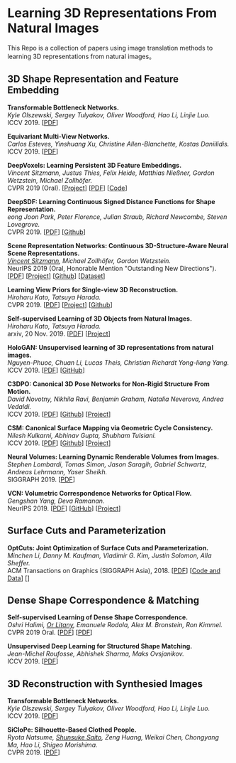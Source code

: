 # Learning 3D Representations From Natural Images

This Repo is a collection of papers using image translation methods to learning 3D representations from natural images。

## 3D Shape Representation and Feature Embedding

**Transformable Bottleneck Networks.** <br>
*Kyle Olszewski, Sergey Tulyakov, Oliver Woodford, Hao Li, Linjie Luo.* <br>
ICCV 2019. [[PDF](http://openaccess.thecvf.com/content_ICCV_2019/papers/Olszewski_Transformable_Bottleneck_Networks_ICCV_2019_paper.pdf)]

**Equivariant Multi-View Networks.**<br>
*Carlos Esteves, Yinshuang Xu, Christine Allen-Blanchette, Kostas Daniilidis.*<br>
ICCV 2019. [[PDF](https://arxiv.org/abs/1904.00993)]

**DeepVoxels: Learning Persistent 3D Feature Embeddings.** <br>
*Vincent Sitzmann, Justus Thies, Felix Heide, Matthias Nießner, Gordon Wetzstein, Michael Zollhöfer.*<br>
CVPR 2019 (Oral). [[Project](http://vsitzmann.github.io/deepvoxels/)] [[PDF](https://arxiv.org/abs/1812.01024)] [[Code](https://github.com/vsitzmann/deepvoxels)]

**DeepSDF: Learning Continuous Signed Distance Functions for Shape Representation.** <br>
*eong Joon Park, Peter Florence, Julian Straub, Richard Newcombe, Steven Lovegrove.* <br>
CVPR 2019. [[PDF](http://openaccess.thecvf.com/content_CVPR_2019/html/Park_DeepSDF_Learning_Continuous_Signed_Distance_Functions_for_Shape_Representation_CVPR_2019_paper.html)] [[Github](https://github.com/facebookresearch/DeepSDF)]

**Scene Representation Networks: Continuous 3D-Structure-Aware Neural Scene Representations.**<br>
*[Vincent Sitzmann](https://vsitzmann.github.io/), Michael Zollhöfer, Gordon Wetzstein.*<br>
NeurIPS 2019 (Oral, Honorable Mention "Outstanding New Directions").
[[PDF](http://arxiv.org/abs/1906.01618)] [[Project](https://github.com/vsitzmann/scene-representation-networks)] [[Github](https://github.com/vsitzmann/scene-representation-networks)] [[Dataset](https://drive.google.com/drive/folders/1OkYgeRcIcLOFu1ft5mRODWNQaPJ0ps90?usp=sharing)]

**Learning View Priors for Single-view 3D Reconstruction.** <br>
*Hiroharu Kato, Tatsuya Harada.* <br>
CVPR 2019. [[PDF](https://arxiv.org/abs/1811.10719)] [[Project](http://hiroharu-kato.com/projects_en/view_prior_learning.html)] [[Github](https://github.com/hiroharu-kato/view_prior_learning)]

**Self-supervised Learning of 3D Objects from Natural Images.** <br>
*Hiroharu Kato, Tatsuya Harada.* <br>
arxiv, 20 Nov. 2019. [[PDF](https://arxiv.org/abs/1911.08850)] [[Project](http://hiroharu-kato.com/projects_en/cifar10_3d.html)]

**HoloGAN: Unsupervised learning of 3D representations from natural images.** <br>
*Nguyen-Phuoc, Chuan Li, Lucas Theis, Christian Richardt Yong-liang Yang.* <br>
ICCV 2019. [[PDF](https://arxiv.org/abs/1904.01326)] [[GitHub](https://github.com/christopher-beckham/hologan-pytorch)]

**C3DPO: Canonical 3D Pose Networks for Non-Rigid Structure From Motion.**<br>
*David Novotny, Nikhila Ravi, Benjamin Graham, Natalia Neverova, Andrea Vedaldi.*<br>
ICCV 2019. [[PDF](https://arxiv.org/abs/1909.02533)] [[Github](https://github.com/facebookresearch/c3dpo_nrsfm)] [[Project](https://research.fb.com/publications/c3dpo-canonical-3d-pose-networks-for-non-rigid-structure-from-motion/)]

**CSM: Canonical Surface Mapping via Geometric Cycle Consistency.**<br>
*Nilesh Kulkarni, Abhinav Gupta, Shubham Tulsiani.*<br>
ICCV 2019. [[PDF](https://arxiv.org/abs/1907.10043)] [[Github](https://nileshkulkarni.github.io/csm/)] [[Project](https://nileshkulkarni.github.io/csm/)]

**Neural Volumes: Learning Dynamic Renderable Volumes from Images.**<br>
*Stephen Lombardi, Tomas Simon, Jason Saragih, Gabriel Schwartz, Andreas Lehrmann, Yaser Sheikh.*<br>
SIGGRAPH 2019. [[PDF](https://arxiv.org/abs/1906.07751)]

**VCN: Volumetric Correspondence Networks for Optical Flow.** <br>
*Gengshan Yang, Deva Ramanan.*<br>
NeurIPS 2019. [[PDF](http://www.contrib.andrew.cmu.edu/~gengshay/wordpress/wp-content/uploads/2019/11/vcn.pdf)] [[GitHub](https://github.com/gengshan-y/VCN)] [[Project](http://www.contrib.andrew.cmu.edu/~gengshay/neurips19flow)]

## Surface Cuts and Parameterization 

**OptCuts: Joint Optimization of Surface Cuts and Parameterization.**<br>
*Minchen Li, Danny M. Kaufman, Vladimir G. Kim, Justin Solomon, Alla Sheffer.*<br>
ACM Transactions on Graphics (SIGGRAPH Asia), 2018. [[PDF](http://www.cs.ubc.ca/labs/imager/tr/2018/OptCuts/doc/OptCuts.pdf)] [[Code and Data]()] [[](http://www.cs.ubc.ca/labs/imager/tr/2018/OptCuts/)] 

## Dense Shape Correspondence & Matching

**Self-supervised Learning of Dense Shape Correspondence.**<br>
*Oshri Halimi, [Or Litany](https://orlitany.github.io/), Emanuele Rodola, Alex M. Bronstein, Ron Kimmel.*<br>
CVPR 2019 Oral. [[PDF](http://openaccess.thecvf.com/content_CVPR_2019/html/Halimi_Unsupervised_Learning_of_Dense_Shape_Correspondence_CVPR_2019_paper.html)] [[PDF](https://github.com/OshriHalimi/unsupervised_learning_of_dense_shape_correspondence)] 

**Unsupervised Deep Learning for Structured Shape Matching.**<br>
*Jean-Michel Roufosse, Abhishek Sharma, Maks Ovsjanikov.*<br>
ICCV 2019. [[PDF](https://arxiv.org/abs/1812.03794)]

## 3D Reconstruction with Synthesied Images

**Transformable Bottleneck Networks.** <br>
*Kyle Olszewski, Sergey Tulyakov, Oliver Woodford, Hao Li, Linjie Luo.* <br>
ICCV 2019. [[PDF](http://openaccess.thecvf.com/content_ICCV_2019/papers/Olszewski_Transformable_Bottleneck_Networks_ICCV_2019_paper.pdf)]

**SiCloPe: Silhouette-Based Clothed People.** <br>
*Ryota Natsume, [Shunsuke Saito](http://www-scf.usc.edu/~saitos/), Zeng Huang, Weikai Chen, Chongyang Ma, Hao Li, Shigeo Morishima.* <br>
CVPR 2019. [[PDF](http://openaccess.thecvf.com/content_CVPR_2019/papers/Natsume_SiCloPe_Silhouette-Based_Clothed_People_CVPR_2019_paper.pdf)]